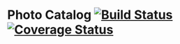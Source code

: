 # Photo Catalog [![Build Status](https://travis-ci.com/gabrielseco/phone-catalog.svg?branch=master)](https://travis-ci.com/gabrielseco/phone-catalog) [![Coverage Status](https://coveralls.io/repos/github/gabrielseco/phone-catalog/badge.svg?branch=master)](https://coveralls.io/github/gabrielseco/phone-catalog?branch=master)